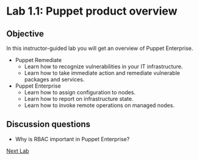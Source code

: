# Lab 1.1: Puppet product overview

## Objective

In this instructor-guided lab you will get an overview of Puppet Enterprise.

* Puppet Remediate
  * Learn how to recognize vulnerabilities in your IT infrastructure.
  * Learn how to take immediate action and remediate vulnerable packages and services.
* Puppet Enterprise
  * Learn how to assign configuration to nodes.
  * Learn how to report on infrastructure state.
  * Learn how to invoke remote operations on managed nodes.

## Discussion questions

* Why is RBAC important in Puppet Enterprise?

[Next Lab](../lab-02.1-Install-Puppet-Bolt)
